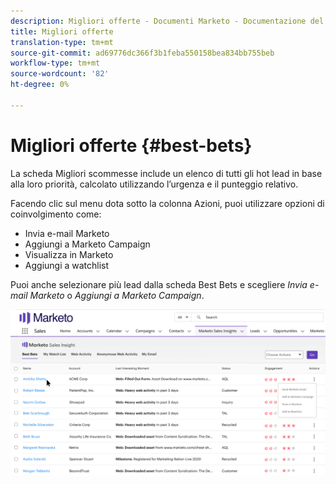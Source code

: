 ```yaml
---
description: Migliori offerte - Documenti Marketo - Documentazione del prodotto
title: Migliori offerte
translation-type: tm+mt
source-git-commit: ad69776dc366f3b1feba550158bea834bb755beb
workflow-type: tm+mt
source-wordcount: '82'
ht-degree: 0%

---
```



# Migliori offerte {#best-bets}

La scheda Migliori scommesse include un elenco di tutti gli hot lead in base alla loro priorità, calcolato utilizzando l’urgenza e il punteggio relativo.

Facendo clic sul menu dota sotto la colonna Azioni, puoi utilizzare opzioni di coinvolgimento come:

* Invia e-mail Marketo
* Aggiungi a Marketo Campaign
* Visualizza in Marketo
* Aggiungi a watchlist

Puoi anche selezionare più lead dalla scheda Best Bets e scegliere _Invia e-mail Marketo_ o _Aggiungi a Marketo Campaign_.

![](assets/best-bets-1.png)
